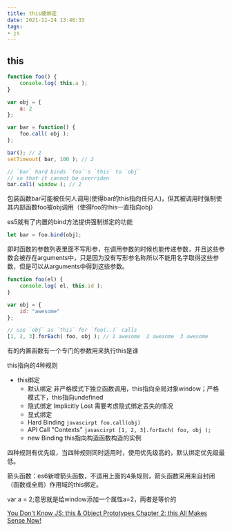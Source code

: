 ```yaml
---
title: this硬绑定
date: 2021-11-24 13:46:33
tags:
- js
---
```

## this

```javascript
function foo() {
	console.log( this.a );
}

var obj = {
	a: 2
};

var bar = function() {
	foo.call( obj );
};

bar(); // 2
setTimeout( bar, 100 ); // 2

// `bar` hard binds `foo`'s `this` to `obj`
// so that it cannot be overriden
bar.call( window ); // 2
```

包装函数bar可能被任何人调用(使得bar的this指向任何人)，但其被调用时强制使其内部函数foo被obj调用（使得foo的this一直指向obj）

es5就有了内置的bind方法提供强制绑定的功能
```javascript
let bar = foo.bind(obj);
```

即时函数的参数列表里面不写形参，在调用参数的时候也能传递参数，并且这些参数会被存在arguments中，只是因为没有写形参名称所以不能用名字取得这些参数，但是可以从arguments中得到这些参数。

```javascript
function foo(el) {
	console.log( el, this.id );
}

var obj = {
	id: "awesome"
};

// use `obj` as `this` for `foo(..)` calls
[1, 2, 3].forEach( foo, obj ); // 1 awesome  2 awesome  3 awesome
```

有的内置函数有一个专门的参数用来执行this是谁

this指向的4种规则

- this绑定
  -  默认绑定 非严格模式下独立函数调用，this指向全局对象window；严格模式下，this指向undefined
  -  隐式绑定 Implicitly Lost 需要考虑隐式绑定丢失的情况
  -  显式绑定
    -  Hard Binding ```javascirpt foo.call(obj)```
	-  API Call "Contexts" ```javascirpt [1, 2, 3].forEach( foo, obj );```
  -  new Binding this指向构造函数构造的实例

四种规则有优先级，当四种规则同时适用时，使用优先级高的，默认绑定优先级最低。

箭头函数：es6新增箭头函数，不适用上面的4条规则，箭头函数采用来自封闭（函数或全局）作用域的this绑定。

var a = 2;意思就是给window添加一个属性a=2，两者是等价的


[You Don't Know JS: this & Object Prototypes
Chapter 2: this All Makes Sense Now!](https://github.com/getify/You-Dont-Know-JS/blob/1st-ed/this%20%26%20object%20prototypes/ch2.md#implicit-binding)
  